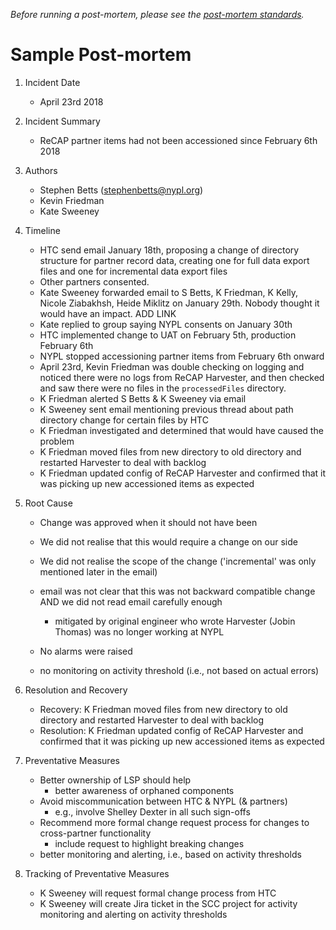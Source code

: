 
_Before running a post-mortem, please see the [post-mortem standards](../standards/postmortems.md)._

# Sample Post-mortem

1. Incident Date
   - April 23rd 2018
2. Incident Summary
   - ReCAP partner items had not been accessioned since February 6th 2018
3. Authors
   - Stephen Betts (stephenbetts@nypl.org)
   - Kevin Friedman
   - Kate Sweeney
4. Timeline
   - HTC send email January 18th, proposing a change of directory structure for partner record data, creating one for full data export files and one for incremental data export files
   - Other partners consented. 
   - Kate Sweeney forwarded email to S Betts, K Friedman, K Kelly, Nicole Ziabakhsh, Heide Miklitz on January 29th. Nobody thought it would have an impact. ADD LINK
   - Kate replied to group saying NYPL consents on January 30th
   - HTC implemented change to UAT on February 5th, production February 6th
   - NYPL stopped accessioning partner items from February 6th onward
   - April 23rd, Kevin Friedman was double checking on logging and noticed there were no logs from ReCAP Harvester, and then checked and saw there were no files in the `processedFiles` directory.
   - K Friedman alerted S Betts & K Sweeney via email
   - K Sweeney sent email mentioning previous thread about path directory change for certain files by HTC
   - K Friedman investigated and determined that would have caused the problem
   - K Friedman moved files from new directory to old directory and restarted Harvester to deal with backlog
   - K Friedman updated config of ReCAP Harvester and confirmed that it was picking up new accessioned items as expected
5. Root Cause
   - Change was approved when it should not have been
   - We did not realise that this would require a change on our side
   - We did not realise the scope of the change ('incremental' was only mentioned later in the email)
   - email was not clear that this was not backward compatible change AND we did not read email carefully enough
     - mitigated by original engineer who wrote Harvester (Jobin Thomas) was no longer working at NYPL

   - No alarms were raised
   - no monitoring on activity threshold (i.e., not based on actual errors)
   
6. Resolution and Recovery
   - Recovery: K Friedman moved files from new directory to old directory and restarted Harvester to deal with backlog
   - Resolution: K Friedman updated config of ReCAP Harvester and confirmed that it was picking up new accessioned items as expected
7. Preventative Measures
   - Better ownership of LSP should help
     - better awareness of orphaned components
   - Avoid miscommunication between HTC & NYPL (& partners)
     - e.g., involve Shelley Dexter in all such sign-offs
   - Recommend more formal change request process for changes to cross-partner functionality
     - include request to highlight breaking changes
   - better monitoring and alerting, i.e., based on activity thresholds
8. Tracking of Preventative Measures
   - K Sweeney will request formal change process from HTC
   - K Sweeney will create Jira ticket in the SCC project for activity monitoring and alerting on activity thresholds
